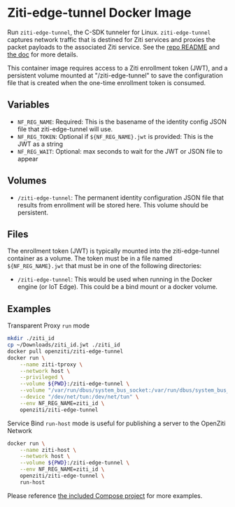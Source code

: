 # Ziti-edge-tunnel Docker Image

Run `ziti-edge-tunnel`, the C-SDK tunneler for Linux. `ziti-edge-tunnel` captures
network traffic that is destined for Ziti services and proxies the packet payloads
to the associated Ziti service. See the [repo README](../README.md) and [the doc](https://openziti.github.io/ziti/clients/linux.html) for more details.

This container image requires access to a Ziti enrollment token (JWT), and a persistent
volume mounted at "/ziti-edge-tunnel" to save the configuration file that is created
when the one-time enrollment token is consumed.

## Variables

- `NF_REG_NAME`: Required: This is the basename of the identity config JSON file that ziti-edge-tunnel will use.
- `NF_REG_TOKEN`: Optional if `${NF_REG_NAME}.jwt` is provided: This is the JWT as a string
- `NF_REG_WAIT`: Optional: max seconds to wait for the JWT or JSON file to appear

## Volumes

- `/ziti-edge-tunnel`: The permanent identity configuration JSON file that results from enrollment will be stored
  here. This volume should be persistent.

## Files

The enrollment token (JWT) is typically mounted into the ziti-edge-tunnel container as a volume.
The token must be in a file named `${NF_REG_NAME}.jwt` that must be in one of the
following directories:

- `/ziti-edge-tunnel`: This would be used when running in the Docker engine (or IoT Edge).
   This could be a bind mount or a docker volume.

## Examples

Transparent Proxy `run` mode

```bash
mkdir ./ziti_id
cp ~/Downloads/ziti_id.jwt ./ziti_id
docker pull openziti/ziti-edge-tunnel
docker run \
    --name ziti-tproxy \
    --network host \
    --privileged \
    --volume ${PWD}:/ziti-edge-tunnel \
    --volume "/var/run/dbus/system_bus_socket:/var/run/dbus/system_bus_socket" \
    --device "/dev/net/tun:/dev/net/tun" \
    --env NF_REG_NAME=ziti_id \
    openziti/ziti-edge-tunnel
```

Service Bind `run-host` mode is useful for publishing a server to the OpenZiti Network

```bash
docker run \
    --name ziti-host \
    --network host \
    --volume ${PWD}:/ziti-edge-tunnel \
    --env NF_REG_NAME=ziti_id \
    openziti/ziti-edge-tunnel \
    run-host
```

Please reference [the included Compose project](docker-compose.yml) for more examples.